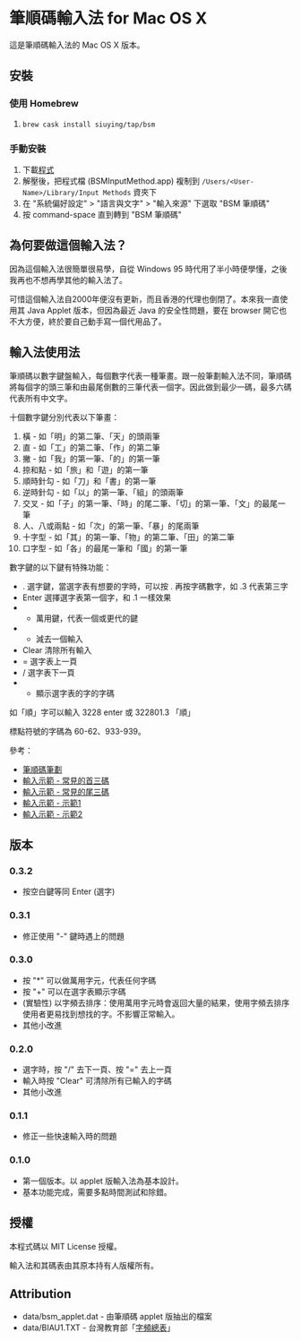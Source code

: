 # 筆順碼輸入法 for Mac OS X

這是筆順碼輸入法的 Mac OS X 版本。

## 安裝

### 使用 Homebrew

1. ``brew cask install siuying/tap/bsm``

### 手動安裝

1. 下載[程式](https://www.dropbox.com/s/dnbl52tfasq2hfm/BSMInputMethod_0.3.2.zip)
2. 解壓後，把程式檔 (BSMInputMethod.app) 複制到 ```/Users/<User-Name>/Library/Input Methods``` 資夾下
3. 在 "系統偏好設定" > "語言與文字" > "輸入來源" 下選取 "BSM 筆順碼"
4. 按 command-space 直到轉到 "BSM 筆順碼"

## 為何要做這個輸入法？

因為這個輸入法很簡單很易學，自從 Windows 95 時代用了半小時便學懂，之後我再也不想再學其他的輸入法了。

可惜這個輸入法自2000年便沒有更新，而且香港的代理也倒閉了。本來我一直使用其 Java Applet 版本，但因為最近 Java 的安全性問題，要在 browser 開它也不大方便，終於要自己動手寫一個代用品了。

## 輸入法使用法

筆順碼以數字鍵盤輸入，每個數字代表一種筆畫。跟一般筆劃輸入法不同，筆順碼將每個字的頭三筆和由最尾倒數的三筆代表一個字。因此做到最少一碼，最多六碼代表所有中文字。

十個數字鍵分別代表以下筆畫：

1. 橫 - 如「明」的第二筆、「天」的頭兩筆
2. 直 - 如「工」的第二筆、「作」的第二筆
3. 撇 - 如「我」的第一筆、「的」的第一筆
4. 捺和點 - 如「旅」和「遊」的第一筆
5. 順時針勾 - 如「刀」和「書」的第一筆
6. 逆時針勾 - 如「以」的第一筆、「組」的頭兩筆
7. 交叉 - 如「子」的第一筆、「時」的尾二筆、「切」的第一筆、「文」的最尾一筆
8. 人、八或兩點 - 如「次」的第一筆、「暴」的尾兩筆
9. 十字型 - 如「其」的第一筆、「物」的第二筆、「田」的第二筆
10. 口字型 - 如「各」的最尾一筆和「國」的第一筆

數字鍵的以下鍵有特殊功能：

- . 選字鍵，當選字表有想要的字時，可以按 . 再按字碼數字，如 .3 代表第三字
- Enter 選擇選字表第一個字，和 .1 一樣效果
- * 萬用鍵，代表一個或更代的鍵
- - 減去一個輸入
- Clear 清除所有輸入
- = 選字表上一頁
- / 選字表下一頁
- + 顯示選字表的字的字碼

如「順」字可以輸入 3228 enter 或 322801.3 「順」

標點符號的字碼為 60-62、933-939。

參考：

- [筆順碼筆劃](http://web.archive.org/web/20090106155430/http://www.freefire.com.hk/other/input02.htm)
- [輸入示範 - 常見的首三碼](http://web.archive.org/web/20080615024154/http://www.freefire.com.hk/other/demo01.htm)
- [輸入示範 - 常見的尾三碼](http://web.archive.org/web/20080615180037/http://www.freefire.com.hk/other/demo02.htm)
- [輸入示範 - 示範1](http://web.archive.org/web/20080615180042/http://www.freefire.com.hk/other/demo03.htm)
- [輸入示範 - 示範2](http://web.archive.org/web/20080615180042/http://www.freefire.com.hk/other/demo04.htm)

## 版本

### 0.3.2

- 按空白鍵等同 Enter (選字)

### 0.3.1

- 修正使用 "-" 鍵時遇上的問題

### 0.3.0

- 按 "*" 可以做萬用字元，代表任何字碼
- 按 "+" 可以在選字表顯示字碼
- (實驗性) 以字頻去排序：使用萬用字元時會返回大量的結果，使用字頻去排序使用者更易找到想找的字。不影響正常輸入。
- 其他小改進

### 0.2.0

- 選字時，按 "/" 去下一頁、按 "=" 去上一頁
- 輸入時按 "Clear" 可清除所有已輸入的字碼
- 其他小改進

### 0.1.1

- 修正一些快速輸入時的問題

### 0.1.0

- 第一個版本。以 applet 版輸入法為基本設計。
- 基本功能完成，需要多點時間測試和除錯。

## 授權

本程式碼以 MIT License 授權。

輸入法和其碼表由其原本持有人版權所有。

## Attribution

- data/bsm_applet.dat - 由筆順碼 applet 版抽出的檔案
- data/BIAU1.TXT - 台灣教育部「[字頻總表](http://www.edu.tw/files/site_content/m0001/pin/yu7.htm?open)」

